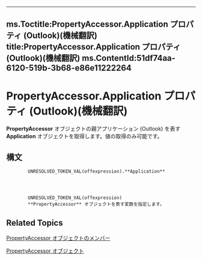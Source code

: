 

---
ms.Toctitle:PropertyAccessor.Application プロパティ (Outlook)(機械翻訳)
title:PropertyAccessor.Application プロパティ (Outlook)(機械翻訳)
ms.ContentId:51df74aa-6120-519b-3b68-e86e11222264
---
# PropertyAccessor.Application プロパティ (Outlook)(機械翻訳)




**PropertyAccessor** オブジェクトの親アプリケーション (Outlook) を表す **Application** オブジェクトを取得します。値の取得のみ可能です。

## 構文

            UNRESOLVED_TOKEN_VAL(offexpression).**Application**




            UNRESOLVED_TOKEN_VAL(offexpression)
            **PropertyAccessor** オブジェクトを表す変数を指定します。



## Related Topics

[PropertyAccessor オブジェクトのメンバー](3356e345-8878-0ed7-6783-1e49ddecc066.md)

[PropertyAccessor オブジェクト](2fc91e13-703c-3ec9-9066-ffee7144306c.md)




